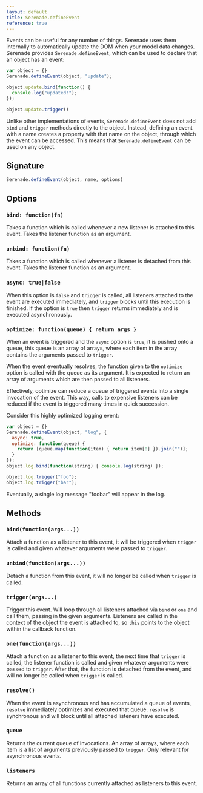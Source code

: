 ```yaml
---
layout: default
title: Serenade.defineEvent
reference: true
---
```


Events can be useful for any number of things. Serenade uses them internally to
automatically update the DOM when your model data changes. Serenade provides
`Serenade.defineEvent`, which can be used to declare that an object has an
event:

``` javascript
var object = {}
Serenade.defineEvent(object, "update");

object.update.bind(function() {
  console.log("updated!");
});

object.update.trigger()
```

Unlike other implementations of events, `Serenade.defineEvent` does not add
`bind` and `trigger` methods directly to the object. Instead, defining an event
with a name creates a property with that name on the object, through which the
event can be accessed. This means that `Serenade.defineEvent` can be used on
any object.

## Signature

``` javascript
Serenade.defineEvent(object, name, options)
```

## Options

### `bind: function(fn)`

Takes a function which is called whenever a new listener is attached to this
event. Takes the listener function as an argument.

### `unbind: function(fn)`

Takes a function which is called whenever a listener is detached from this
event. Takes the listener function as an argument.

### `async: true|false`

When this option is `false` and `trigger` is called, all listeners attached to
the event are executed immediately, and `trigger` blocks until this execution
is finished. If the option is `true` then `trigger` returns immediately and is
executed asynchronously.

### `optimize: function(queue) { return args }`

When an event is triggered and the `async` option is `true`, it is pushed onto
a queue, this queue is an array of arrays, where each item in the array contains
the arguments passed to `trigger`.

When the event eventually resolves, the function given to the `optimize` option
is called with the queue as its argument. It is expected to return an array
of arguments which are then passed to all listeners.

Effectively, optimize can reduce a queue of triggered events into a single
invocation of the event. This way, calls to expensive listeners can be reduced
if the event is triggered many times in quick succession.

Consider this highly optimized logging event:

``` javascript
var object = {}
Serenade.defineEvent(object, "log", {
  async: true,
  optimize: function(queue) {
    return [queue.map(function(item) { return item[0] }).join("")];
  }
});
object.log.bind(function(string) { console.log(string) });

object.log.trigger("foo");
object.log.trigger("bar");
```

Eventually, a single log message "foobar" will appear in the log.

## Methods

### `bind(function(args...))`

Attach a function as a listener to this event, it will be triggered when
`trigger` is called and given whatever arguments were passed to `trigger`.

### `unbind(function(args...))`

Detach a function from this event, it will no longer be called when `trigger`
is called.

### `trigger(args...)`

Trigger this event. Will loop through all listeners attached via `bind` or
`one` and call them, passing in the given arguments. Listeners are called in
the context of the object the event is attached to, so `this` points to the
object within the callback function.

### `one(function(args...))`

Attach a function as a listener to this event, the next time that `trigger` is
called, the listener function is called and given whatever arguments were
passed to `trigger`. After that, the function is detached from the event, and
will no longer be called when `trigger` is called.

### `resolve()`

When the event is asynchronous and has accumulated a queue of events, `resolve`
immediately optimizes and executed that queue. `resolve` is synchronous and
will block until all attached listeners have executed.

### `queue`

Returns the current queue of invocations. An array of arrays, where each item
is a list of arguments previously passed to `trigger`. Only relevant for
asynchronous events.

### `listeners`

Returns an array of all functions currently attached as listeners to this
event.
